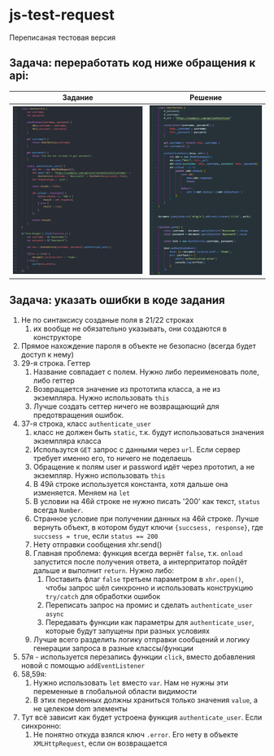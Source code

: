 # js-test-request
Переписаная тестовая версия
## Задача: переработать код ниже обращения к api:

Задание            |  Решение
:-------------------------:|:-------------------------:
![Задача](https://raw.githubusercontent.com/GaronCode/js-test-request/main/0_task.png)  |  ![Задача](https://raw.githubusercontent.com/GaronCode/js-test-request/main/1_solution.png)



## Задача: указать ошибки в коде задания
1. Не по синтаксису созданые поля в 21/22 строках
   1. их вообще не обязательно указывать, они создаются в конструкторе
2. Прямое нахождение пароля в объекте не безопасно (всегда будет доступ к нему)
3. 29-я строка. Геттер
   1. Название совпадает с полем. Нужно либо переименовать поле, либо геттер
   2. Возвращается значение из прототипа класса, а не из экземпляра. Нужно использовать `this`
   3. Лучше создать сеттер ничего не возвращающий для предотвращения ошибок.
4. 37-я строка, класс `authenticate_user`
   1. класс не должен быть `static`, т.к. будут использоваться значения экземпляра класса
   2. Использутся `GET` запрос с данными через `url`. Если сервер требует именно его, то ничего не поделаешь
   3. Обращение к полям user и password идёт через прототип, а не экземпляр. Нужно использовать `this`
   4. В 49й строке используется константа, хотя дальше она изменяется. Меняем на `let`
   5. В условии на 46й строке не нужно писать '200' как текст, `status` всегда `Number`.
   6. Странное условие при получении данных на 46й строке. Лучше вернуть объект, в котором будут ключи `{succsess, response}`, где `succsess = true`, если `status == 200`
   7. Нету отправки сообщения xhr.send()
   8. Главная проблема: функция всегда вернёт `false`, т.к. `onload` запустится после получения ответа, а интерпритатор пойдёт дальше и выполнит `return`. Нужно либо:
      1. Поставить флаг `false` третьем параметром в `xhr.open()`, чтобы запрос шёл синхронно и использовать конструкцию `try/catch` для обработки ошибок
      2. Переписать запрос на промис и сделать `authenticate_user` `async`
      3. Передавать функции как параметры для `authenticate_user`, которые будут запущены при разных условиях
   9. Лучше всего разделить логику отправки сообщений и логику генерации запроса в разные классы/функции
5.  57я - используется перезапись функции `click`, вместо добавления новой с помощью `addEventListener`
6.  58,59я:
    1.  Нужно использовать `let` вместо `var`. Нам не нужны эти переменные в глобальной области видимости
    2.  В этих переменных должны храниться только значения `value`, а не целеком dom элементы
7. Тут всё зависит как будет устроена функция `authenticate_user`. Если синхронно: 
   1. Не понятно откуда взялся ключ `.error`. Его нету в объекте  `XMLHttpRequest`, если он возвращается